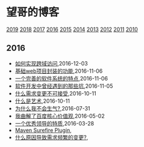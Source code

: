 # 望哥的博客
 [2019](/2019/)
 [2018](/2018/)
 [2017](/2017/)
 [2016](/2016/)
 [2015](/2015/)
 [2014](/2014/)
 [2013](/2013/)
 [2012](/2012/)
 [2011](/2011/)
 [2010](/2010/)

## 2016
* [如何实现跨域访问](/2016/2016-12-03-cors-solution),2016-12-03
* [基础web项目封装的功能](/2016/2016-11-06-packaging-functions-in-base-web-project),2016-11-06
* [一个完善的软件系统的特点](/2016/2016-11-06-features-of-a-perfect-software),2016-11-06
* [软件开发中曾经遇到的那些坑](/2016/2016-11-05-the-holes-in-developing),2016-11-05
* [什么需求变更不可接受](/2016/2016-10-11-what-kind-of-requirement-change-cant-be-accepted),2016-10-11
* [什么是艺术](/2016/2016-10-11-what-is-art),2016-10-11
* [为什么我不会生气?](/2016/2016-07-31-why-I-do-not-angry),2016-07-31
* [我曲解了百度核心价值观](/2016/2016-05-02-simple_and_trustworthy),2016-05-02
* [一个优秀领导的特质](/2016/2016-03-28-leader-character),2016-03-28
* [Maven Surefire Plugin](/2016/2016-03-27-maven-surefire-plugin),
* [什么原因导致需求频繁的变更?](/2016/2016-03-04-why-change-requirement-frequently),
